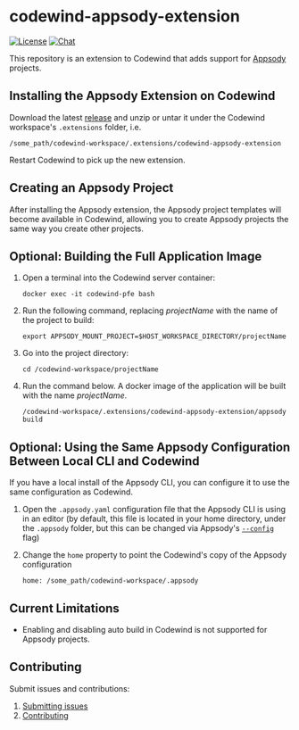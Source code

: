 # codewind-appsody-extension

[![License](https://img.shields.io/badge/license-Eclipse-brightgreen.svg)](https://www.eclipse.org/legal/epl-2.0/)
[![Chat](https://img.shields.io/static/v1.svg?label=chat&message=mattermost&color=145dbf)](https://mattermost.eclipse.org/eclipse/channels/eclipse-codewind)

This repository is an extension to Codewind that adds support for [Appsody](https://appsody.dev) projects.

## Installing the Appsody Extension on Codewind

Download the latest [release](https://github.com/eclipse/codewind-appsody-extension/releases) and unzip or untar it under the Codewind workspace's `.extensions` folder, i.e.

`/some_path/codewind-workspace/.extensions/codewind-appsody-extension`

Restart Codewind to pick up the new extension.

## Creating an Appsody Project

After installing the Appsody extension, the Appsody project templates will become available in Codewind, allowing you to create Appsody projects the same way you create other projects.

## Optional: Building the Full Application Image

1. Open a terminal into the Codewind server container:

   `docker exec -it codewind-pfe bash`
   
2. Run the following command, replacing *projectName* with the name of the project to build:

   `export APPSODY_MOUNT_PROJECT=$HOST_WORKSPACE_DIRECTORY/projectName`

3. Go into the project directory:

   `cd /codewind-workspace/projectName`
   
4. Run the command below. A docker image of the application will be built with the name *projectName*.

   `/codewind-workspace/.extensions/codewind-appsody-extension/appsody build`

## Optional: Using the Same Appsody Configuration Between Local CLI and Codewind

If you have a local install of the Appsody CLI, you can configure it to use the same configuration as Codewind.

1. Open the `.appsody.yaml` configuration file that the Appsody CLI is using in an editor (by default, this file is located in your home directory, under the `.appsody` folder, but this can be changed via Appsody's [`--config`](https://appsody.dev/docs/using-appsody/cli-commands) flag)

2. Change the `home` property to point the Codewind's copy of the Appsody configuration

   `home: /some_path/codewind-workspace/.appsody`

## Current Limitations

- Enabling and disabling auto build in Codewind is not supported for Appsody projects.

## Contributing

Submit issues and contributions:

1. [Submitting issues](https://github.com/eclipse/codewind/issues)
2. [Contributing](CONTRIBUTING.md)
